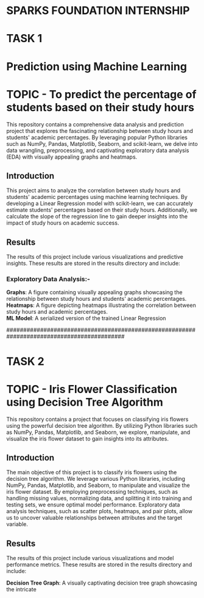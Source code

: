 # **SPARKS FOUNDATION INTERNSHIP**

# **TASK 1**
# **Prediction using Machine Learning**
# TOPIC - To predict the percentage of students based on their study hours

This repository contains a comprehensive data analysis and prediction project that explores the fascinating relationship between study hours and students' academic percentages. By leveraging popular Python libraries such as NumPy, Pandas, Matplotlib, Seaborn, and scikit-learn, we delve into data wrangling, preprocessing, and captivating exploratory data analysis (EDA) with visually appealing graphs and heatmaps.

## **Introduction**
This project aims to analyze the correlation between study hours and students' academic percentages using machine learning techniques. By developing a Linear Regression model with scikit-learn, we can accurately estimate students' percentages based on their study hours. Additionally, we calculate the slope of the regression line to gain deeper insights into the impact of study hours on academic success.

## **Results**
The results of this project include various visualizations and predictive insights. These results are stored in the results directory and include:

### **Exploratory Data Analysis:-**
**Graphs**: A figure containing visually appealing graphs showcasing the relationship between study hours and students' academic percentages.
**Heatmaps**: A figure depicting heatmaps illustrating the correlation between study hours and academic percentages.\
**ML Model**: A serialized version of the trained Linear Regression

###########################################################################################

# **TASK 2**
# TOPIC - Iris Flower Classification using Decision Tree Algorithm
This repository contains a project that focuses on classifying iris flowers using the powerful decision tree algorithm. By utilizing Python libraries such as NumPy, Pandas, Matplotlib, and Seaborn, we explore, manipulate, and visualize the iris flower dataset to gain insights into its attributes.

## **Introduction**
The main objective of this project is to classify iris flowers using the decision tree algorithm. We leverage various Python libraries, including NumPy, Pandas, Matplotlib, and Seaborn, to manipulate and visualize the iris flower dataset. By employing preprocessing techniques, such as handling missing values, normalizing data, and splitting it into training and testing sets, we ensure optimal model performance. Exploratory data analysis techniques, such as scatter plots, heatmaps, and pair plots, allow us to uncover valuable relationships between attributes and the target variable.

## **Results**
The results of this project include various visualizations and model performance metrics. These results are stored in the results directory and include:

**Decision Tree Graph**: A visually captivating decision tree graph showcasing the intricate
